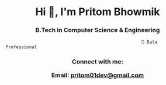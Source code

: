 <h1 align="center">Hi 👋, I'm Pritom Bhowmik</h1>
<h3 align="center">B.Tech in Computer Science & Engineering </h3>



                                                        🔭 Data Professional


<h3 align="center">Connect with me:

Email: pritom01dev@gmail.com </h3>
<p align="center">
</p>






